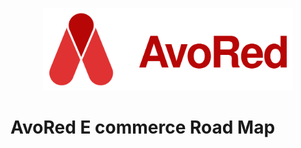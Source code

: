 <p align="center"><a href="https://avored.com" target="_blank"><img src="https://raw.githubusercontent.com/avored/framework/main/logo.svg" width="400"></a></p>

# AvoRed E commerce Road Map

